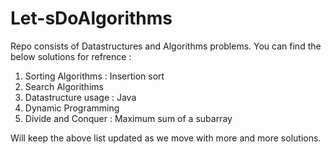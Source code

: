 # Let-sDoAlgorithms

Repo consists of Datastructures and Algorithms problems. You can find the below solutions for refrence :

1. Sorting Algorithms : Insertion sort
2. Search Algorithims
3. Datastructure usage : Java
4. Dynamic Programming 
5. Divide and Conquer : Maximum sum of a subarray


Will keep the above list updated as we move with more and more solutions. 
